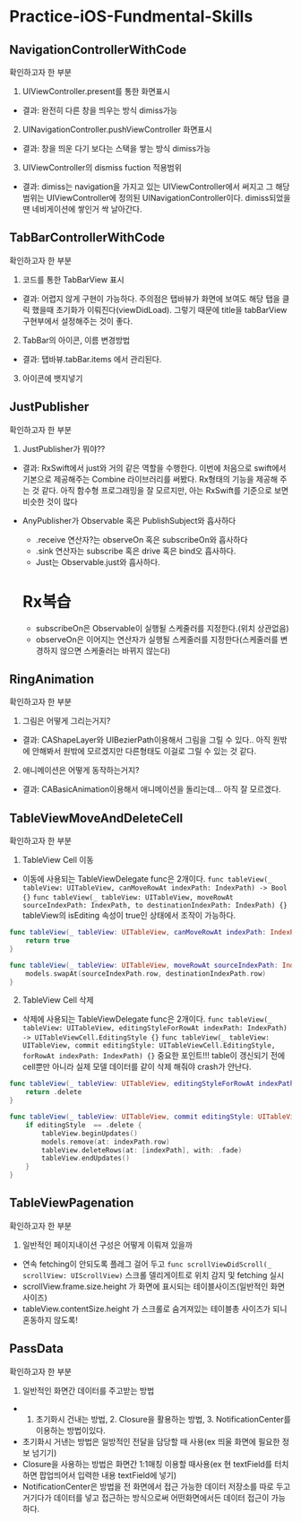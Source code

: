 # Practice-iOS-Fundmental-Skills

## NavigationControllerWithCode
확인하고자 한 부분
1. UIViewController.present를 통한 화면표시
- 결과: 완전히 다른 창을 띄우는 방식 dimiss가능
2. UINavigationController.pushViewController 화면표시
- 결과: 창을 띄운 다기 보다는 스택을 쌓는 방식 dimiss가능
3. UIViewController의 dismiss fuction 적용범위
- 결과: dimiss는 navigation을 가지고 있는 UIViewController에서 써지고 그 해당범위는 UIViewController에 정의된 UINavigationController이다. dimiss되었을땐 네비게이션에 쌓인거 싹 날아간다.

## TabBarControllerWithCode
확인하고자 한 부분
1. 코드를 통한 TabBarView 표시
- 결과: 어렵지 않게 구현이 가능하다. 주의점은 탭바뷰가 화면에 보여도 해당 탭을 클릭 했을때 초기화가 이뤄진다(viewDidLoad). 그렇기 때문에 title을 tabBarView구현부에서 설정해주는 것이 좋다.
2. TabBar의 아이콘, 이름 변경방법
- 결과: 탭바뷰.tabBar.items 에서 관리된다.
3. 아이콘에 뱃지넣기


## JustPublisher
확인하고자 한 부분
1. JustPublisher가 뭐야??
- 결과: RxSwift에서 just와 거의 같은 역할을 수행한다.
이번에 처음으로 swift에서 기본으로 제공해주는 Combine 라이브러리를 써봤다. Rx형태의 기능을 제공해 주는 것 같다.
아직 함수형 프로그래밍을 잘 모르지만, 아는 RxSwift를 기준으로 보면 비슷한 것이 많다
- AnyPublisher가 Observable 혹은 PublishSubject와 흡사하다
    - .receive 연산자?는 observeOn 혹은 subscribeOn와 흡사하다
    - .sink 연산자는 subscribe 혹은 drive 혹은 bind오 흡사하다.
    - Just는 Observable.just와 흡사하다.

    # Rx복습
    - subscribeOn은 Observable이 실행될 스케줄러를 지정한다.(위치 상관없음)
    - observeOn은 이어지는 연산자가 실행될 스케줄러를 지정한다(스케줄러를 변경하지 않으면 스케줄러는 바뀌지 않는다)

## RingAnimation
확인하고자 한 부분
1. 그림은 어떻게 그리는거지?
- 결과: CAShapeLayer와 UIBezierPath이용해서 그림을 그릴 수 있다.. 아직 원밖에 안해봐서 원밖에 모르겠지만 다른형태도 이걸로 그릴 수 있는 것 같다.
2. 애니메이션은 어떻게 동작하는거지?
- 결과: CABasicAnimation이용해서 애니메이션을 돌리는데... 아직 잘 모르겠다.


## TableViewMoveAndDeleteCell
확인하고자 한 부분
1. TableView Cell 이동
- 이동에 사용되는 TableViewDelegate func은 2개이다.
`func tableView(_ tableView: UITableView, canMoveRowAt indexPath: IndexPath) -> Bool {}`
`func tableView(_ tableView: UITableView, moveRowAt sourceIndexPath: IndexPath, to destinationIndexPath: IndexPath) {}`
tableView의 isEditing 속성이 true인 상태에서 조작이 가능하다. 
```swift
func tableView(_ tableView: UITableView, canMoveRowAt indexPath: IndexPath) -> Bool {
    return true
}

func tableView(_ tableView: UITableView, moveRowAt sourceIndexPath: IndexPath, to destinationIndexPath: IndexPath) {
    models.swapAt(sourceIndexPath.row, destinationIndexPath.row)
}
```

2. TableView Cell 삭제
- 삭제에 사용되는 TableViewDelegate func은 2개이다.
`func tableView(_ tableView: UITableView, editingStyleForRowAt indexPath: IndexPath) -> UITableViewCell.EditingStyle {}`
`func tableView(_ tableView: UITableView, commit editingStyle: UITableViewCell.EditingStyle, forRowAt indexPath: IndexPath) {}`
중요한 포인트!!! table이 갱신되기 전에  cell뿐만 아니라 실제 모델 데이터를 같이 삭제 해줘야 crash가 안난다.
```swift
func tableView(_ tableView: UITableView, editingStyleForRowAt indexPath: IndexPath) -> UITableViewCell.EditingStyle {
    return .delete
}

func tableView(_ tableView: UITableView, commit editingStyle: UITableViewCell.EditingStyle, forRowAt indexPath: IndexPath) {
    if editingStyle  == .delete {
        tableView.beginUpdates()
        models.remove(at: indexPath.row)
        tableView.deleteRows(at: [indexPath], with: .fade)
        tableView.endUpdates()
    }
}
```

## TableViewPagenation
확인하고자 한 부분
1. 일반적인 페이지내이션 구성은 어떻게 이뤄져 있을까
- 연속 fetching이 안되도록 플레그 걸어 두고 `func scrollViewDidScroll(_ scrollView: UIScrollView)` 스크롤 델리게이트로 위치 감지 및 fetching 실시
- scrollView.frame.size.height  가 화면에 표시되는 테이블사이즈(일반적인 화면사이즈)
- tableView.contentSize.height 가 스크롤로 숨겨져있는 테이블총 사이즈가 되니 혼동하지 않도록!

## PassData
확인하고자 한 부분
1. 일반적인 화면간 데이터를 주고받는 방법
-   1. 초기화시 건내는 방법,  2. Closure을 활용하는 방법, 3. NotificationCenter를 이용하는 방법이있다.
- 초기화시 거낸는 방법은 일방적인 전달을 담당할 때 사용(ex 띄울 화면에 필요한 정보 넘기기)
- Closure을 사용하는 방법은 화면간 1:1매칭 이용할 때사용(ex 현 textField를 터치하면 팝업띄어서  입력한 내용 textField에 넣기)
- NotificationCenter은 방법을 전 화면에서 접근 가능한 데이터 저장소를 따로 두고 거기다가 데이터를 넣고 접근하는 방식으로써 어떤화면에서든 데이터 접근이 가능하다.
